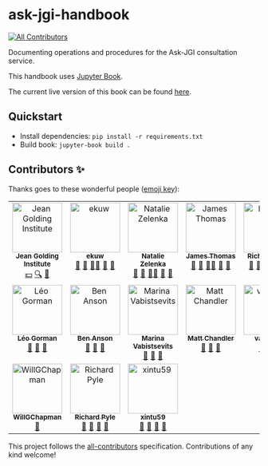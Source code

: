 # ask-jgi-handbook
<!-- ALL-CONTRIBUTORS-BADGE:START - Do not remove or modify this section -->
[![All Contributors](https://img.shields.io/badge/all_contributors-13-orange.svg?style=flat-square)](#contributors-)
<!-- ALL-CONTRIBUTORS-BADGE:END -->
Documenting operations and procedures for the Ask-JGI consultation service.

This handbook uses [Jupyter Book](http://jupyterbook.org/).

The current live version of this book can be found [here](https://jgibristol.github.io/ask-jgi-handbook/pages/intro.html).

## Quickstart 

* Install dependencies: `pip install -r requirements.txt`
* Build book: `jupyter-book build .`

## Contributors ✨

Thanks goes to these wonderful people ([emoji key](https://allcontributors.org/docs/en/emoji-key)):

<!-- ALL-CONTRIBUTORS-LIST:START - Do not remove or modify this section -->
<!-- prettier-ignore-start -->
<!-- markdownlint-disable -->
<table>
  <tbody>
    <tr>
      <td align="center" valign="top" width="20%"><a href="https://www.bristol.ac.uk/golding/"><img src="https://avatars.githubusercontent.com/u/45198316?v=4?s=100" width="100px;" alt="Jean Golding Institute"/><br /><sub><b>Jean Golding Institute</b></sub></a><br /><a href="#financial-jgibristol" title="Financial">💵</a> <a href="#fundingFinding-jgibristol" title="Funding Finding">🔍</a> <a href="#ideas-jgibristol" title="Ideas, Planning, & Feedback">🤔</a></td>
      <td align="center" valign="top" width="20%"><a href="https://github.com/ekuw"><img src="https://avatars.githubusercontent.com/u/76116294?v=4?s=100" width="100px;" alt="ekuw"/><br /><sub><b>ekuw</b></sub></a><br /><a href="#ideas-ekuw" title="Ideas, Planning, & Feedback">🤔</a> <a href="https://github.com/JGIBristol/ask-jgi-handbook/commits?author=ekuw" title="Documentation">📖</a> <a href="#mentoring-ekuw" title="Mentoring">🧑‍🏫</a> <a href="#projectManagement-ekuw" title="Project Management">📆</a> <a href="#maintenance-ekuw" title="Maintenance">🚧</a></td>
      <td align="center" valign="top" width="20%"><a href="https://github.com/NatalieZelenka"><img src="https://avatars.githubusercontent.com/u/17617308?v=4?s=100" width="100px;" alt="Natalie Zelenka"/><br /><sub><b>Natalie Zelenka</b></sub></a><br /><a href="#ideas-NatalieZelenka" title="Ideas, Planning, & Feedback">🤔</a> <a href="https://github.com/JGIBristol/ask-jgi-handbook/commits?author=NatalieZelenka" title="Documentation">📖</a> <a href="#mentoring-NatalieZelenka" title="Mentoring">🧑‍🏫</a> <a href="#projectManagement-NatalieZelenka" title="Project Management">📆</a> <a href="#maintenance-NatalieZelenka" title="Maintenance">🚧</a></td>
      <td align="center" valign="top" width="20%"><a href="https://github.com/jatonline"><img src="https://avatars.githubusercontent.com/u/48878399?v=4?s=100" width="100px;" alt="James Thomas"/><br /><sub><b>James Thomas</b></sub></a><br /><a href="#ideas-jatonline" title="Ideas, Planning, & Feedback">🤔</a> <a href="https://github.com/JGIBristol/ask-jgi-handbook/commits?author=jatonline" title="Documentation">📖</a> <a href="#mentoring-jatonline" title="Mentoring">🧑‍🏫</a> <a href="#projectManagement-jatonline" title="Project Management">📆</a> <a href="#maintenance-jatonline" title="Maintenance">🚧</a></td>
      <td align="center" valign="top" width="20%"><a href="https://github.com/richard-lane"><img src="https://avatars.githubusercontent.com/u/56296326?v=4?s=100" width="100px;" alt="Richard Lane"/><br /><sub><b>Richard Lane</b></sub></a><br /><a href="#ideas-richard-lane" title="Ideas, Planning, & Feedback">🤔</a> <a href="https://github.com/JGIBristol/ask-jgi-handbook/commits?author=richard-lane" title="Documentation">📖</a> <a href="#mentoring-richard-lane" title="Mentoring">🧑‍🏫</a> <a href="#projectManagement-richard-lane" title="Project Management">📆</a> <a href="#maintenance-richard-lane" title="Maintenance">🚧</a></td>
    </tr>
    <tr>
      <td align="center" valign="top" width="20%"><a href="https://www.turing.ac.uk/people/doctoral-students/leo-gorman"><img src="https://avatars.githubusercontent.com/u/55786252?v=4?s=100" width="100px;" alt="Léo Gorman"/><br /><sub><b>Léo Gorman</b></sub></a><br /><a href="https://github.com/JGIBristol/ask-jgi-handbook/commits?author=l-gorman" title="Documentation">📖</a> <a href="#maintenance-l-gorman" title="Maintenance">🚧</a> <a href="#ideas-l-gorman" title="Ideas, Planning, & Feedback">🤔</a></td>
      <td align="center" valign="top" width="20%"><a href="https://github.com/lippirk"><img src="https://avatars.githubusercontent.com/u/24416311?v=4?s=100" width="100px;" alt="Ben Anson"/><br /><sub><b>Ben Anson</b></sub></a><br /><a href="https://github.com/JGIBristol/ask-jgi-handbook/commits?author=lippirk" title="Documentation">📖</a> <a href="#maintenance-lippirk" title="Maintenance">🚧</a> <a href="#ideas-lippirk" title="Ideas, Planning, & Feedback">🤔</a></td>
      <td align="center" valign="top" width="20%"><a href="https://github.com/mvab"><img src="https://avatars.githubusercontent.com/u/16936674?v=4?s=100" width="100px;" alt="Marina Vabistsevits"/><br /><sub><b>Marina Vabistsevits</b></sub></a><br /><a href="https://github.com/JGIBristol/ask-jgi-handbook/commits?author=mvab" title="Documentation">📖</a> <a href="#maintenance-mvab" title="Maintenance">🚧</a> <a href="#ideas-mvab" title="Ideas, Planning, & Feedback">🤔</a></td>
      <td align="center" valign="top" width="20%"><a href="https://github.com/mgchandler"><img src="https://avatars.githubusercontent.com/u/72458692?v=4?s=100" width="100px;" alt="Matt Chandler"/><br /><sub><b>Matt Chandler</b></sub></a><br /><a href="https://github.com/JGIBristol/ask-jgi-handbook/commits?author=mgchandler" title="Documentation">📖</a> <a href="#maintenance-mgchandler" title="Maintenance">🚧</a> <a href="#ideas-mgchandler" title="Ideas, Planning, & Feedback">🤔</a></td>
      <td align="center" valign="top" width="20%"><a href="https://github.com/vairylein"><img src="https://avatars.githubusercontent.com/u/1439220?v=4?s=100" width="100px;" alt="vairylein"/><br /><sub><b>vairylein</b></sub></a><br /><a href="https://github.com/JGIBristol/ask-jgi-handbook/commits?author=vairylein" title="Documentation">📖</a> <a href="#maintenance-vairylein" title="Maintenance">🚧</a> <a href="#ideas-vairylein" title="Ideas, Planning, & Feedback">🤔</a></td>
    </tr>
    <tr>
      <td align="center" valign="top" width="20%"><a href="https://github.com/WillGChapman"><img src="https://avatars.githubusercontent.com/u/52829550?v=4?s=100" width="100px;" alt="WillGChapman"/><br /><sub><b>WillGChapman</b></sub></a><br /><a href="#ideas-WillGChapman" title="Ideas, Planning, & Feedback">🤔</a></td>
      <td align="center" valign="top" width="20%"><a href="https://github.com/RichardP1234"><img src="https://avatars.githubusercontent.com/u/42965322?v=4?s=100" width="100px;" alt=" Richard Pyle"/><br /><sub><b> Richard Pyle</b></sub></a><br /><a href="https://github.com/JGIBristol/ask-jgi-handbook/commits?author=RichardP1234" title="Documentation">📖</a> <a href="#maintenance-RichardP1234" title="Maintenance">🚧</a> <a href="#ideas-RichardP1234" title="Ideas, Planning, & Feedback">🤔</a> <a href="#projectManagement-RichardP1234" title="Project Management">📆</a></td>
      <td align="center" valign="top" width="20%"><a href="https://github.com/xintu59"><img src="https://avatars.githubusercontent.com/u/92021576?v=4?s=100" width="100px;" alt="xintu59"/><br /><sub><b>xintu59</b></sub></a><br /><a href="https://github.com/JGIBristol/ask-jgi-handbook/commits?author=xintu59" title="Documentation">📖</a> <a href="#maintenance-xintu59" title="Maintenance">🚧</a> <a href="#ideas-xintu59" title="Ideas, Planning, & Feedback">🤔</a> <a href="#projectManagement-xintu59" title="Project Management">📆</a></td>
    </tr>
  </tbody>
</table>

<!-- markdownlint-restore -->
<!-- prettier-ignore-end -->

<!-- ALL-CONTRIBUTORS-LIST:END -->

This project follows the [all-contributors](https://github.com/all-contributors/all-contributors) specification. Contributions of any kind welcome!
